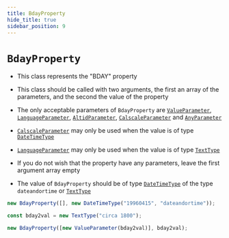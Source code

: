 ```yaml
---
title: BdayProperty
hide_title: true
sidebar_position: 9
---
```


# `BdayProperty`

- This class represents the "BDAY" property

- This class should be called with two arguments, the first an array of the
  parameters, and the second the value of the property

- The only acceptable parameters of `BdayProperty` are
  [`ValueParameter`](/documentation/parameters/valueparameter),
  [`LanguageParameter`](/documentation/parameters/languageparameter),
  [`AltidParameter`](/documentation/parameters/altidparameter),
  [`CalscaleParameter`](/documentation/parameters/calscaleparameter) and
  [`AnyParameter`](/documentation/parameters/anyparameter)

- [`CalscaleParameter`](/documentation/parameters/calscaleparameter) may only
  be used when the value is of type
  [`DateTimeType`](/documentation/values/datetimetype)

- [`LanguageParameter`](/documentation/parameters/languageparameter) may only
  be used when the value is of type
  [`TextType`](/documentation/values/texttype-and-textlisttype)

- If you do not wish that the property have any parameters, leave the first
  argument array empty

- The value of `BdayProperty` should be of type
  [`DateTimeType`](/documentation/values/datetimetype) of the type
  `dateandortime` or
  [`TextType`](/documentation/values/texttype-and-textlisttype)

```js
new BdayProperty([], new DateTimeType("19960415", "dateandortime"));

const bday2val = new TextType("circa 1800");

new BdayProperty([new ValueParameter(bday2val)], bday2val);
```
